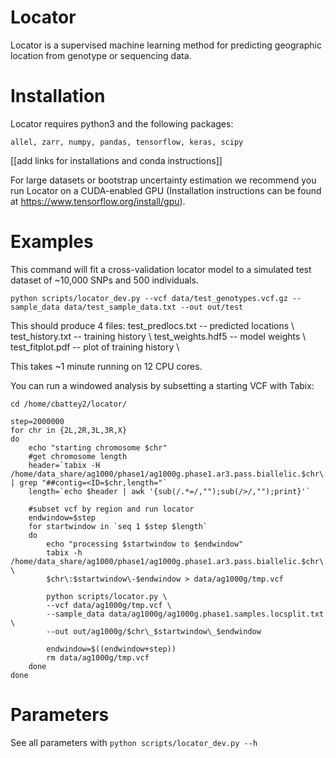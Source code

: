 # Locator

Locator is a supervised machine learning method for predicting geographic location from
genotype or sequencing data. 

# Installation 

Locator requires python3 and the following packages:
```
allel, zarr, numpy, pandas, tensorflow, keras, scipy 
```

[[add links for installations and conda instructions]]
 
For large datasets or bootstrap uncertainty estimation we recommend you 
run Locator on a CUDA-enabled GPU (Installation 
instructions can be found at https://www.tensorflow.org/install/gpu).

# Examples

This command will fit a cross-validation locator model to a simulated test dataset of 
~10,000 SNPs and 500 individuals.  

```
python scripts/locator_dev.py --vcf data/test_genotypes.vcf.gz --sample_data data/test_sample_data.txt --out out/test
```

This should produce 4 files: 
test_predlocs.txt -- predicted locations \\
test_history.txt -- training history \\
test_weights.hdf5 -- model weights \\
test_fitplot.pdf -- plot of training history \\

This takes ~1 minute running on 12 CPU cores. 

You can run a windowed analysis by subsetting a starting VCF with Tabix:

```
cd /home/cbattey2/locator/

step=2000000
for chr in {2L,2R,3L,3R,X}
do
	echo "starting chromosome $chr"
	#get chromosome length
	header=`tabix -H /home/data_share/ag1000/phase1/ag1000g.phase1.ar3.pass.biallelic.$chr\.vcf.gz | grep "##contig=<ID=$chr,length="`
	length=`echo $header | awk '{sub(/.*=/,"");sub(/>/,"");print}'` 
	
	#subset vcf by region and run locator
	endwindow=$step
	for startwindow in `seq 1 $step $length`
	do 
		echo "processing $startwindow to $endwindow"
		tabix -h /home/data_share/ag1000/phase1/ag1000g.phase1.ar3.pass.biallelic.$chr\.vcf.gz \
		$chr\:$startwindow\-$endwindow > data/ag1000g/tmp.vcf
		
		python scripts/locator.py \
		--vcf data/ag1000g/tmp.vcf \
		--sample_data data/ag1000g/ag1000g.phase1.samples.locsplit.txt \
		--out out/ag1000g/$chr\_$startwindow\_$endwindow
		
		endwindow=$((endwindow+step))
		rm data/ag1000g/tmp.vcf
	done
done
```

# Parameters

See all parameters with `python scripts/locator_dev.py --h`

